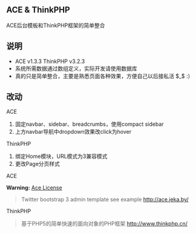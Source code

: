 
## ACE & ThinkPHP

ACE后台模板和ThinkPHP框架的简单整合

## 说明

- ACE v1.3.3  ThinkPHP v3.2.3
- 系统所需数据通过数组定义，实际开发请使用数据库
- 真的只是简单整合，主要是熟悉页面各种效果，方便自己以后接私活 $_$ :）

## 改动

ACE

1. 固定navbar、sidebar、breadcrumbs，使用compact sidebar
2. 上方navbar导航中dropdown效果改click为hover 

ThinkPHP

1. 绑定Home模块，URL模式为3兼容模式
2. 更改Page分页样式

ACE

**Warning:** [Ace License](https://wrapbootstrap.com/theme/ace-responsive-admin-template-WB0B30DGR)
> Twitter bootstrap 3 admin template see example http://ace.jeka.by/

ThinkPHP
> 基于PHP5的简单快速的面向对象的PHP框架 http://www.thinkphp.cn/
